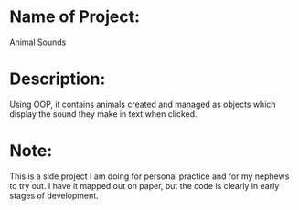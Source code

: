 # Name of Project: 
  Animal Sounds
  
# Description: 
  Using OOP, it contains animals created and managed as objects which display the sound they make in text when clicked.

# Note: 
  This is a side project I am doing for personal practice and for my nephews to try out.  I have it mapped out on paper, but the code is clearly in early stages of development. 
